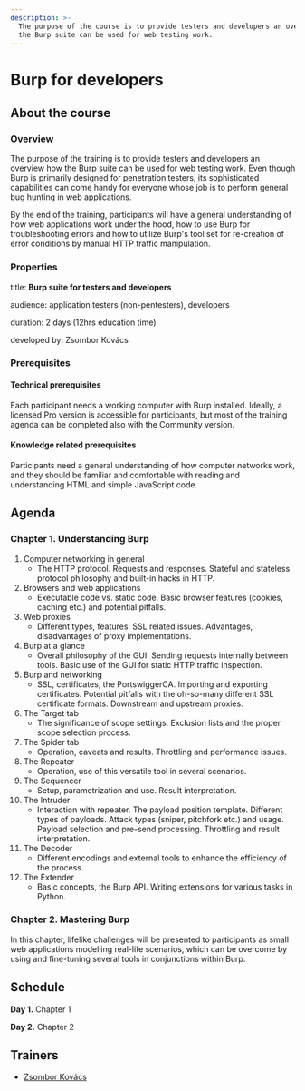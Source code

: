 ```yaml
---
description: >-
  The purpose of the course is to provide testers and developers an overview how
  the Burp suite can be used for web testing work.
---
```


# Burp for developers

## About the course

### Overview

The purpose of the training is to provide testers and developers an overview how the Burp suite can be used for web testing work. Even though Burp is primarily designed for penetration testers, its sophisticated capabilities can come handy for everyone whose job is to perform general bug hunting in web applications.

By the end of the training, participants will have a general understanding of how web applications work under the hood, how to use Burp for troubleshooting errors and how to utilize Burp's tool set for re-creation of error conditions by manual HTTP traffic manipulation.

### Properties

title: **Burp suite for testers and developers**

audience: application testers \(non-pentesters\), developers

duration: 2 days \(12hrs education time\)

developed by: Zsombor Kovács

### Prerequisites

#### Technical prerequisites

Each participant needs a working computer with Burp installed. Ideally, a licensed Pro version is accessible for participants, but most of the training agenda can be completed also with the Community version.

#### Knowledge related prerequisites

Participants need a general understanding of how computer networks work, and they should be familiar and comfortable with reading and understanding HTML and simple JavaScript code.

## Agenda

### Chapter 1. Understanding Burp

1. Computer networking in general 
   * The HTTP protocol. Requests and responses. Stateful and stateless protocol philosophy and built-in hacks in HTTP.
2. Browsers and web applications 
   * Executable code vs. static code. Basic browser features \(cookies, caching etc.\) and potential pitfalls.
3. Web proxies
   * Different types, features. SSL related issues. Advantages, disadvantages of proxy implementations.
4. Burp at a glance
   * Overall philosophy of the GUI. Sending requests internally between tools. Basic use of the GUI for static HTTP traffic inspection.
5. Burp and networking 
   * SSL, certificates, the PortswiggerCA. Importing and exporting certificates. Potential pitfalls with the oh-so-many different SSL certificate formats. Downstream and upstream proxies.
6. The Target tab 
   * The significance of scope settings. Exclusion lists and the proper scope selection process.
7. The Spider tab 
   * Operation, caveats and results. Throttling and performance issues.
8. The Repeater
   * Operation, use of this versatile tool in several scenarios.
9. The Sequencer 
   * Setup, parametrization and use. Result interpretation.
10. The Intruder 
    * Interaction with repeater. The payload position template. Different types of payloads. Attack types \(sniper, pitchfork etc.\) and usage. Payload selection and pre-send processing. Throttling and result interpretation.
11. The Decoder 
    * Different encodings and external tools to enhance the efficiency of the process.
12. The Extender
    * Basic concepts, the Burp API. Writing extensions for various tasks in Python.

### Chapter 2. Mastering Burp

In this chapter, lifelike challenges will be presented to participants as small web applications modelling real-life scenarios, which can be overcome by using and fine-tuning several tools in conjunctions within Burp.

## Schedule

**Day 1.** Chapter 1

**Day 2.** Chapter 2

## Trainers

* [Zsombor Kovács](../trainers/zsombor-kovacs.md)

